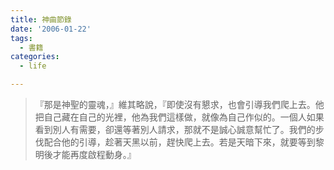 ```yaml
---
title: 神曲節錄
date: '2006-01-22'
tags:
  - 書籍
categories:
  - life

---
```

>   
> 『那是神聖的靈魂，』維其略說，『即使沒有懇求，也會引導我們爬上去。他把自己藏在自己的光裡，他為我們這樣做，就像為自己作似的。一個人如果看到別人有需要，卻還等著別人請求，那就不是誠心誠意幫忙了。我們的步伐配合他的引導，趁著天黑以前，趕快爬上去。若是天暗下來，就要等到黎明後才能再度啟程動身。』